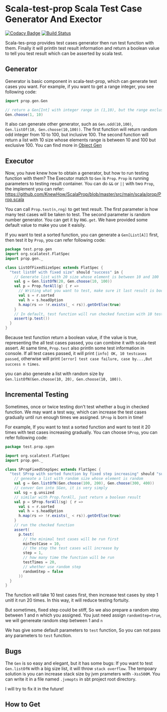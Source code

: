 Scala-test-prop  Scala Test Case Generator And Exector
=====================================================================================================
[![Codacy Badge](https://api.codacy.com/project/badge/Grade/5d6dbc6b3d4b44798f56de5d6c82bced)](https://app.codacy.com/app/KnewHow/ScalaProp?utm_source=github.com&utm_medium=referral&utm_content=KnewHow/ScalaProp&utm_campaign=Badge_Grade_Dashboard)
[![Build Status](https://travis-ci.org/KnewHow/ScalaProp.svg?branch=master)](https://travis-ci.org/KnewHow/ScalaProp)

Scala-tes-prop provides test cases generator then run test function with them. Finally it will println test result information and return a boolean value to tell you test result which can be asserted by scala test.

## Generator
Generator is basic component in scala-test-prop, which can generate test cases you want. For example, if you want to get a range integer, you see following code:
```Scala
import prop.gen.Gen

// return a Gen[Int] with integer range in (1,10), but the range exclusive 10
Gen.choose(1, 10)
```
It also can generate other generator, such as `Gen.odd(10,100)`, `Gen.listOf(10, Gen.choose(10,100))`. The first function will return random odd integer from 10 to 100, but inclusive 100. The second function will return a list with 10 size whose
elements range is between 10 and 100 but exclusive 100. You can find more in [Object Gen](https://github.com/KnewHow/ScalaProp/blob/master/src/main/scala/prop/Gen.scala)

## Executor
Now, you have knew how to obtain a generator, but how to run testing function with them? The Executor match to `Gen` is `Prop`. `Prop` is running parameters to testing result container. You can do `&&` or `||` with two `Prop`, the implement you can refer: https://github.com/KnewHow/ScalaProp/blob/master/src/main/scala/prop/Prop.scala

You can call `Prop.test(n,rng)` to get test result. The first parameter is how many test cases will be taken to test. The second parameter is random number generator. You can get it by `RNG.get`. We have provided some default value to make you use it eaisily.

If you want to test a sorted function, you can generate a `Gen[List[A]]` first, then test it by `Prop`, you can refer following code:
```Scala
package test.prop.gen
import org.scalatest.FlatSpec
import prop.gen._

class ListOfFixedSizeSpec extends FlatSpec {
  "test listOf with fixed size" should "success" in {
    // Generate list with 20 size whose element is between 10 and 100
    val g = Gen.listOfN(20, Gen.choose(10, 100))
    val p = Prop.forAll(g) { r =>
      // Writing what you want to test, make sure it last result is boolean.
      val s = r.sorted
      val h = s.headOption
      h.map(rs => !r.exists(_ < rs)).getOrElse(true)
    }
    // In default, test function will run checked function with 10 test cases.
    assert(p.test())
  }
}
```
Because test function return a boolean value, if the value is true, representing the all test cases passed, you can combine it with scala-test assert. At same time, `Prop.test` also println some test information in console. If all test cases passed, it will print `[info] OK, 10 testcases passed`, otherwise will print `[error] test case failure, case by...,But success n times`.

you can also generate a list with random size by `Gen.listOfN(Gen.choose(10, 20), Gen.choose(10, 100))`.

## Incremental Testing
Sometimes, once or twice testing don't test whether a bug in checked function. We may want a test way, which can increase the test cases gradually until run enough times we assigned. `SProp` is born in time!

For example, If you want to test a sorted function and want to test it 20 times with test cases increasing gradually. You can choose `SProp`, you can refer following code:
```Scala
package test.prop.sgen

import org.scalatest.FlatSpec
import prop.gen._

class SPropFixedStepSpec extends FlatSpec {
  "test SProp with sorted function by fixed step increasing" should "success" in {
    // geneate a list with random size whose element is random
    val g = Gen.listOfN(Gen.choose(100, 200), Gen.choose(300, 400))
    // conver Gen into SGen, it is very simply
    val sg = g.unsized
    // similar with Prop.forAll, just return a boolean result
    val p = SProp.forAll(sg) { r =>
      val s = r.sorted
      val h = s.headOption
      h.map(rs => !r.exists(_ < rs)).getOrElse(true)
    }
    // run the checked function
    assert(
      p.test(
        // the minimal test cases will be run first
        minTestCase = 10,
        // the step the test cases will increase by
        step = 1,
        // how many time the function will be run
        testTimes = 20,
        // whether use random step
        randomStep = false
      ))
  }
}
```

The function will take 10 test cases first, then increase test cases by step 1 unitl it run 20 times. In this way, it will reduce testing fortuity.

But sometimes, fixed step could be stiff, So we also prepare a random step between 1 and n which you assigned. You just need
assign `randomStep=true`, we will genereate random step between 1 and `n`

We has give some default parameters to `test` function, So you can not pass any parameters to `test` function.

## Bugs
The `Gen` is so easy and elegant, but it has some bugs:
If you want to test `Gen.listOfN` with a big size list, it will throw `stack overflow`. The tempoary  solution is you can increase stack size by jvm prameters with `-Xss500M`. You can write it in a file named `.jvmopts` in sbt project root directory.

I will try to fix it in the future!
## How to Get
